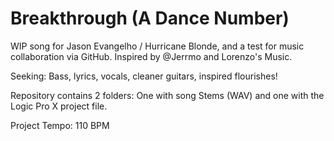 # Breakthrough (A Dance Number) 

WIP song for Jason Evangelho / Hurricane Blonde, and a test for music collaboration via GitHub. Inspired by @Jerrmo and Lorenzo's Music.

Seeking: Bass, lyrics, vocals, cleaner guitars, inspired flourishes! 

Repository contains 2 folders: One with song Stems (WAV) and one with the Logic Pro X project file.

Project Tempo: 110 BPM 
